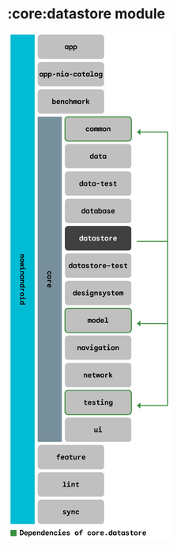 # :core:datastore module

![Dependency graph](../../docs/images/graphs/dep_graph_core_datastore.png)
